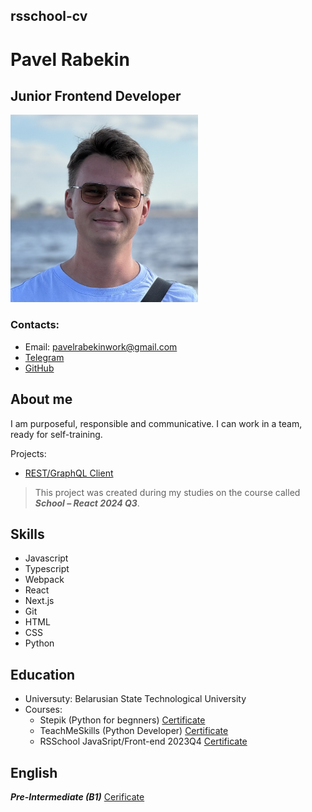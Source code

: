 ## rsschool-cv

# Pavel Rabekin

## Junior Frontend Developer

<img src="img\photo.jpg" width="300" height="300">

### Contacts:
- Email: pavelrabekinwork@gmail.com
- [Telegram](https://t.me/DedRobin)
- [GitHub](https://github.com/DedRobin)

## About me
I am purposeful, responsible and communicative. I can work in a team, ready for self-training.

Projects:
- [REST/GraphQL Client](https://restgraphqlclient.netlify.app/)

> This project was created during my studies on the course called ***School – React 2024 Q3***.


## Skills
- Javascript
- Typescript
- Webpack
- React
- Next.js
- Git
- HTML
- CSS
- Python

## Education
- Universuty: Belarusian State Technological University
- Courses:
    - Stepik (Python for begnners) [Certificate](images\stepik-certificate-python-for-beginners.pdf)
    - TeachMeSkills (Python Developer) [Certificate](images\teachmeskills-certificate-python-developer.pdf)
    - RSSchool JavaSript/Front-end 2023Q4 [Certificate](images\rsschool-javascript-frontend-2023q4.pdf)

## English
***Pre-Intermediate (B1)*** [Cerificate](images\streamline-english-b1.pdf) 